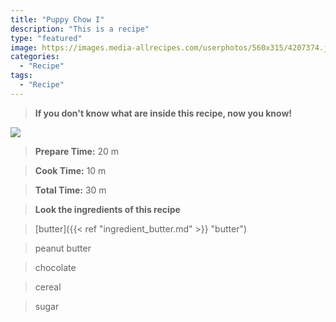 ```yaml
---
title: "Puppy Chow I"
description: "This is a recipe"
type: "featured"
image: https://images.media-allrecipes.com/userphotos/560x315/4207374.jpg
categories: 
  - "Recipe"
tags: 
  - "Recipe"
---
```



>**If you don't know what are inside this recipe, now you know!**

![](../images/Recipes-Banner.jpg)
> **Prepare Time:** 20 m


> **Cook Time:** 10 m


> **Total Time:** 30 m

> **Look the ingredients of this recipe**

> [butter]({{< ref "ingredient_butter.md" >}} "butter")

> peanut butter

> chocolate

> cereal

> sugar

